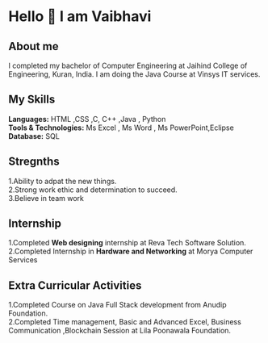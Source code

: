 # Hello 👋 I am Vaibhavi


## About me  
I completed my bachelor of Computer Engineering at Jaihind College of Engineering, Kuran, India.
I am doing the Java Course at Vinsys IT services.

## My Skills
**Languages:** HTML ,CSS ,C, C++ ,Java , Python  
**Tools & Technologies:** Ms Excel , Ms Word , Ms PowerPoint,Eclipse
**Database:** SQL

## Stregnths
1.Ability to adpat the new things.   <br>
2.Strong work ethic and determination to succeed.  <br>
3.Believe in team work

## Internship
1.Completed **Web designing** internship at Reva Tech Software Solution.<br>
2.Completed Internship in **Hardware and Networking** at Morya Computer Services


## Extra Curricular Activities
1.Completed Course on Java Full Stack development from Anudip Foundation. <br>
2.Completed Time management, Basic and Advanced Excel, Business Communication ,Blockchain  Session at Lila Poonawala Foundation.





